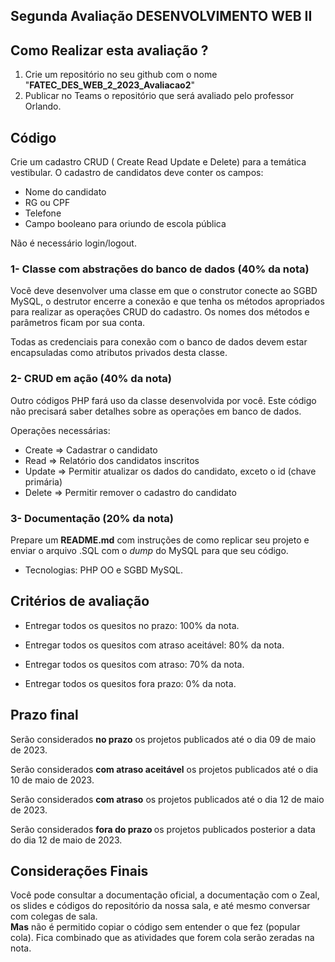 ## Segunda Avaliação DESENVOLVIMENTO WEB II



## Como Realizar esta avaliação ?

1. Crie um repositório no seu github com o nome "<b>FATEC_DES_WEB_2_2023_Avaliacao2</b>"
2. Publicar no Teams o repositório que será avaliado pelo professor Orlando.


##  Código

Crie um cadastro CRUD ( Create Read Update e Delete) para a temática vestibular.
 O cadastro de candidatos deve conter os campos:

-  Nome do candidato
-  RG ou CPF
-  Telefone
-  Campo booleano para oriundo de escola pública

Não é necessário login/logout. 

### 1- Classe com abstrações do banco de dados (40% da nota)
Vocẽ deve desenvolver uma classe em que o construtor conecte ao SGBD MySQL, o destrutor encerre a conexão e que tenha os métodos apropriados para realizar as operações CRUD do cadastro. Os nomes dos métodos e parâmetros ficam por sua conta.

Todas as credenciais para conexão com o banco de dados devem estar encapsuladas como atributos privados desta classe.

### 2- CRUD em ação (40% da nota)
Outro códigos PHP fará uso da classe desenvolvida por você. Este código não precisará saber detalhes sobre as operações em banco de dados. 

Operações necessárias:
-  Create => Cadastrar o candidato
-  Read => Relatório dos candidatos inscritos
-  Update => Permitir atualizar os dados do candidato, exceto o id (chave primária)
-  Delete => Permitir remover o cadastro do candidato

### 3- Documentação (20% da nota)
 Prepare um <b>README.md</b> com instruções de como replicar seu projeto e enviar o arquivo .SQL com o <i>dump</i> do MySQL para que seu código. 

- Tecnologias: PHP OO e SGBD MySQL.


## Critérios de avaliação

- Entregar todos os quesitos no prazo: 100% da nota.

- Entregar todos os quesitos com atraso aceitável: 80% da nota.

- Entregar todos os quesitos com atraso: 70% da nota.

- Entregar todos os quesitos fora prazo: 0% da nota.

## Prazo final

Serão considerados <b>no prazo</b> os projetos publicados até o dia 09 de maio de 2023.

Serão considerados <b>com atraso aceitável</b> os projetos publicados até o dia 10 de maio de 2023.

Serão considerados <b>com atraso</b> os projetos publicados até o dia 12 de maio de 2023.

Serão considerados <b>fora do prazo </b> os projetos publicados posterior a data do dia 12 de maio de 2023.

## Considerações Finais

Você pode consultar a documentação oficial, a documentação com o Zeal, os slides e códigos do repositório da nossa sala, e até mesmo conversar com colegas de sala.  
<b>Mas</b> não é permitido copiar o código sem entender o que fez (popular cola). Fica combinado que as atividades que forem cola serão zeradas na nota.